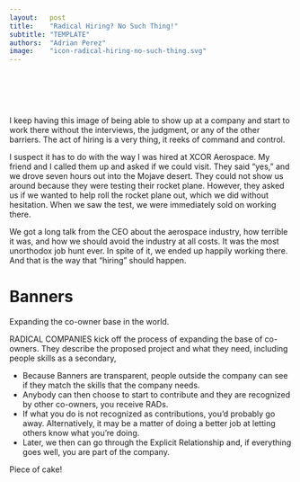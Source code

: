 ```yaml
---
layout:   post
title:    "Radical Hiring? No Such Thing!"
subtitle: "TEMPLATE"
authors:  "Adrian Perez"
image:    "icon-radical-hiring-no-such-thing.svg"
---
```


<div style="display:none;">
 <p>I keep having this image of being able to show up at a company and start to work there without the interviews, the judgment, or any of the other barriers.</p>
</div>

<h1>&nbsp;</h1>
 <p>I keep having this image of being able to show up at a company and start to work there without the interviews, the judgment, or any of the other barriers. The act of hiring is a very  thing, it reeks of command and control.</p>
 <p>I suspect it has to do with the way I was hired at XCOR Aerospace. My friend and I called them up and asked if we could visit. They said “yes,” and we drove seven hours out into the Mojave desert. They could not show us around because they were testing their rocket plane. However, they asked us if we wanted to help roll the rocket plane out, which we did without hesitation. When we saw the test, we were immediately sold on working there.</p>
 <p>We got a long talk from the CEO about the aerospace industry, how terrible it was, and how we should avoid the industry at all costs. It was the most unorthodox job hunt ever. In spite of it, we ended up happily working there. And that is the way that “hiring” should happen.</p>

<h1>Banners</h1>
 <p>Expanding the co-owner base in the  world.</p>
 <p><span class="_paradigm">RADICAL COMPANIES</span> kick off the process of expanding the base of co-owners. They describe the proposed project and what they need, including people skills as a secondary,</p>
  <ul>
   <li>Because <span class="_paradigm">Banner</span>s are transparent, people outside the company can see if they match the skills that the company needs.</li>
   <li>Anybody can then choose to start to contribute and they are recognized by other co-owners, you receive <span class="_paradigm">RAD</span>s.</li>
   <li>If what you do is not recognized as contributions, you’d probably go away. Alternatively, it may be a matter of doing a better job at letting others know what you’re doing.</li>
   <li>Later, we then can go through the Explicit Relationship and, if everything goes well, you are part of the company.</li>
  </ul>
 <p>Piece of cake!</p>

